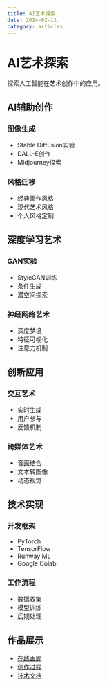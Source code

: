 ```yaml
---
title: AI艺术探索
date: 2024-02-11
category: articles
---
```


# AI艺术探索

探索人工智能在艺术创作中的应用。

## AI辅助创作

### 图像生成
- Stable Diffusion实验
- DALL-E创作
- Midjourney探索

### 风格迁移
- 经典画作风格
- 现代艺术风格
- 个人风格定制

## 深度学习艺术

### GAN实验
- StyleGAN训练
- 条件生成
- 潜空间探索

### 神经网络艺术
- 深度梦境
- 特征可视化
- 注意力机制

## 创新应用

### 交互艺术
- 实时生成
- 用户参与
- 反馈机制

### 跨媒体艺术
- 音画结合
- 文本转图像
- 动态视觉

## 技术实现

### 开发框架
- PyTorch
- TensorFlow
- Runway ML
- Google Colab

### 工作流程
- 数据收集
- 模型训练
- 后期处理

## 作品展示

- [在线画廊](#)
- [创作过程](#)
- [技术文档](#) 